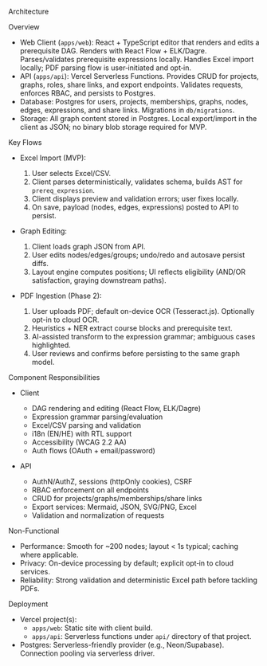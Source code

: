 Architecture

Overview
- Web Client (`apps/web`): React + TypeScript editor that renders and edits a prerequisite DAG. Renders with React Flow + ELK/Dagre. Parses/validates prerequisite expressions locally. Handles Excel import locally; PDF parsing flow is user‑initiated and opt‑in.
- API (`apps/api`): Vercel Serverless Functions. Provides CRUD for projects, graphs, roles, share links, and export endpoints. Validates requests, enforces RBAC, and persists to Postgres.
- Database: Postgres for users, projects, memberships, graphs, nodes, edges, expressions, and share links. Migrations in `db/migrations`.
- Storage: All graph content stored in Postgres. Local export/import in the client as JSON; no binary blob storage required for MVP.

Key Flows
- Excel Import (MVP):
  1. User selects Excel/CSV.
  2. Client parses deterministically, validates schema, builds AST for `prereq_expression`.
  3. Client displays preview and validation errors; user fixes locally.
  4. On save, payload (nodes, edges, expressions) posted to API to persist.

- Graph Editing:
  1. Client loads graph JSON from API.
  2. User edits nodes/edges/groups; undo/redo and autosave persist diffs.
  3. Layout engine computes positions; UI reflects eligibility (AND/OR satisfaction, graying downstream paths).

- PDF Ingestion (Phase 2):
  1. User uploads PDF; default on-device OCR (Tesseract.js). Optionally opt-in to cloud OCR.
  2. Heuristics + NER extract course blocks and prerequisite text.
  3. AI-assisted transform to the expression grammar; ambiguous cases highlighted.
  4. User reviews and confirms before persisting to the same graph model.

Component Responsibilities
- Client
  - DAG rendering and editing (React Flow, ELK/Dagre)
  - Expression grammar parsing/evaluation
  - Excel/CSV parsing and validation
  - i18n (EN/HE) with RTL support
  - Accessibility (WCAG 2.2 AA)
  - Auth flows (OAuth + email/password)

- API
  - AuthN/AuthZ, sessions (httpOnly cookies), CSRF
  - RBAC enforcement on all endpoints
  - CRUD for projects/graphs/memberships/share links
  - Export services: Mermaid, JSON, SVG/PNG, Excel
  - Validation and normalization of requests

Non-Functional
- Performance: Smooth for ~200 nodes; layout < 1s typical; caching where applicable.
- Privacy: On-device processing by default; explicit opt‑in to cloud services.
- Reliability: Strong validation and deterministic Excel path before tackling PDFs.

Deployment
- Vercel project(s):
  - `apps/web`: Static site with client build.
  - `apps/api`: Serverless functions under `api/` directory of that project.
- Postgres: Serverless-friendly provider (e.g., Neon/Supabase). Connection pooling via serverless driver.
